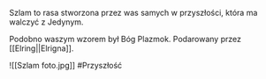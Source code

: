 Szlam to rasa stworzona przez was samych w przyszłości, która ma walczyć z Jedynym.

Podobno waszym wzorem był Bóg Plazmok. Podarowany przez [[Elring||Elrigna]].

![[Szlam foto.jpg]]
#Przyszłość 